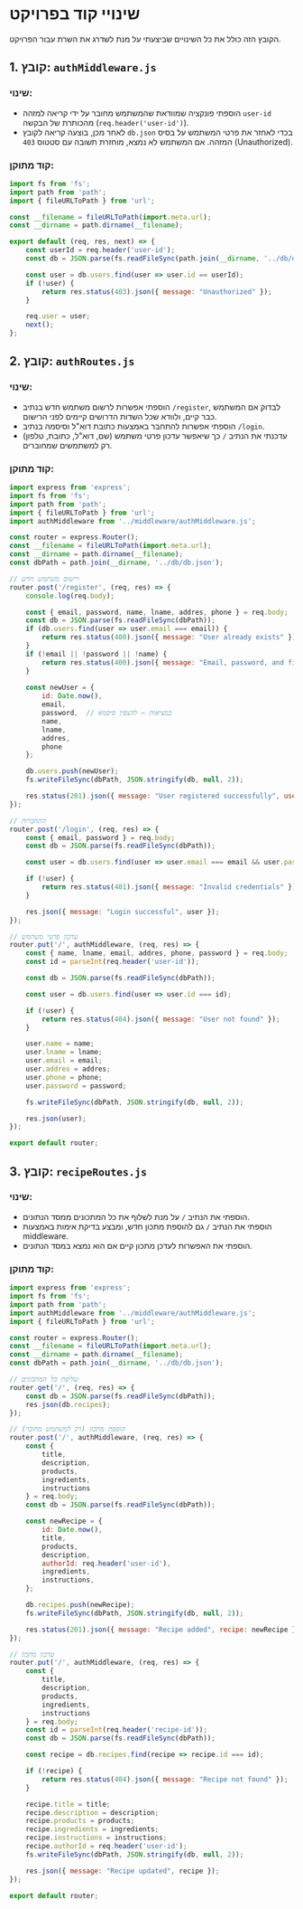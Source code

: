 # שינויי קוד בפרויקט

הקובץ הזה כולל את כל השינויים שביצעתי על מנת לשדרג את השרת עבור הפרויקט.

## 1. קובץ: `authMiddleware.js`

### שינוי:
- הוספתי פונקציה שמוודאת שהמשתמש מחובר על ידי קריאה למזהה `user-id` מהכותרת של הבקשה (`req.header('user-id')`).
- לאחר מכן, בוצעה קריאה לקובץ `db.json` בכדי לאחזר את פרטי המשתמש על בסיס המזהה. אם המשתמש לא נמצא, מוחזרת תשובה עם סטטוס `403` (Unauthorized).

### קוד מתוקן:
~~~js
import fs from 'fs';
import path from 'path';
import { fileURLToPath } from 'url';

const __filename = fileURLToPath(import.meta.url);
const __dirname = path.dirname(__filename);

export default (req, res, next) => {
    const userId = req.header('user-id');
    const db = JSON.parse(fs.readFileSync(path.join(__dirname, '../db/db.json')));

    const user = db.users.find(user => user.id == userId);
    if (!user) {
        return res.status(403).json({ message: "Unauthorized" });
    }

    req.user = user;
    next();
};
~~~

## 2. קובץ: `authRoutes.js`

### שינוי:
- הוספתי אפשרות לרשום משתמש חדש בנתיב `/register`, לבדוק אם המשתמש כבר קיים, ולוודא שכל השדות הדרושים קיימים לפני הרישום.
- הוספתי אפשרות להתחבר באמצעות כתובת דוא"ל וסיסמה בנתיב `/login`.
- עדכנתי את הנתיב `/` כך שיאפשר עדכון פרטי משתמש (שם, דוא"ל, כתובת, טלפון) רק למשתמשים שמחוברים.

### קוד מתוקן:
~~~js
import express from 'express';
import fs from 'fs';
import path from 'path';
import { fileURLToPath } from 'url';
import authMiddleware from '../middleware/authMiddleware.js';

const router = express.Router();
const __filename = fileURLToPath(import.meta.url);
const __dirname = path.dirname(__filename);
const dbPath = path.join(__dirname, '../db/db.json');

// רישום משתמש חדש
router.post('/register', (req, res) => {
    console.log(req.body);

    const { email, password, name, lname, addres, phone } = req.body;
    const db = JSON.parse(fs.readFileSync(dbPath));
    if (db.users.find(user => user.email === email)) {
        return res.status(400).json({ message: "User already exists" });
    }
    if (!email || !password || !name) {
        return res.status(400).json({ message: "Email, password, and first name are required." });
    }
    
    const newUser = {
        id: Date.now(),
        email,
        password,  // במציאות – להצפין סיסמא
        name,
        lname,
        addres,
        phone
    };

    db.users.push(newUser);
    fs.writeFileSync(dbPath, JSON.stringify(db, null, 2));

    res.status(201).json({ message: "User registered successfully", userId: newUser.id });
});

// התחברות
router.post('/login', (req, res) => {
    const { email, password } = req.body;
    const db = JSON.parse(fs.readFileSync(dbPath));

    const user = db.users.find(user => user.email === email && user.password === password);

    if (!user) {
        return res.status(401).json({ message: "Invalid credentials" });
    }

    res.json({ message: "Login successful", user });
});

// עדכון פרטי משתמש
router.put('/', authMiddleware, (req, res) => {
    const { name, lname, email, addres, phone, password } = req.body;
    const id = parseInt(req.header('user-id'));

    const db = JSON.parse(fs.readFileSync(dbPath));

    const user = db.users.find(user => user.id === id);

    if (!user) {
        return res.status(404).json({ message: "User not found" });
    }

    user.name = name;
    user.lname = lname;
    user.email = email;
    user.addres = addres;
    user.phone = phone;
    user.password = password;

    fs.writeFileSync(dbPath, JSON.stringify(db, null, 2));

    res.json(user);
});

export default router;
~~~

## 3. קובץ: `recipeRoutes.js`

### שינוי:
- הוספתי את הנתיב `/` על מנת לשלוף את כל המתכונים ממסד הנתונים.
- הוספתי את הנתיב `/` גם להוספת מתכון חדש, ומבצע בדיקת אימות באמצעות middleware.
- הוספתי את האפשרות לעדכן מתכון קיים אם הוא נמצא במסד הנתונים.

### קוד מתוקן:
~~~js
import express from 'express';
import fs from 'fs';
import path from 'path';
import authMiddleware from '../middleware/authMiddleware.js';
import { fileURLToPath } from 'url';

const router = express.Router();
const __filename = fileURLToPath(import.meta.url);
const __dirname = path.dirname(__filename);
const dbPath = path.join(__dirname, '../db/db.json');

// שליפת כל המתכונים
router.get('/', (req, res) => {
    const db = JSON.parse(fs.readFileSync(dbPath));
    res.json(db.recipes);
});

// הוספת מתכון (רק למשתמש מחובר)
router.post('/', authMiddleware, (req, res) => {
    const {
        title,
        description,
        products,
        ingredients,
        instructions
    } = req.body;
    const db = JSON.parse(fs.readFileSync(dbPath));

    const newRecipe = {
        id: Date.now(),
        title,
        products,
        description,
        authorId: req.header('user-id'),
        ingredients,
        instructions,
    };

    db.recipes.push(newRecipe);
    fs.writeFileSync(dbPath, JSON.stringify(db, null, 2));

    res.status(201).json({ message: "Recipe added", recipe: newRecipe });
});

// עדכון מתכון
router.put('/', authMiddleware, (req, res) => {
    const {
        title,
        description,
        products,
        ingredients,
        instructions
    } = req.body;
    const id = parseInt(req.header('recipe-id'));
    const db = JSON.parse(fs.readFileSync(dbPath));

    const recipe = db.recipes.find(recipe => recipe.id === id);

    if (!recipe) {
        return res.status(404).json({ message: "Recipe not found" });
    }

    recipe.title = title;
    recipe.description = description;
    recipe.products = products;
    recipe.ingredients = ingredients;
    recipe.instructions = instructions;
    recipe.authorId = req.header('user-id');
    fs.writeFileSync(dbPath, JSON.stringify(db, null, 2));

    res.json({ message: "Recipe updated", recipe });
});

export default router;
~~~
